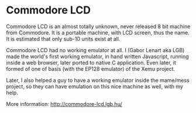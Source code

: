 # Commodore LCD

Commodore LCD is an almost totally unknown, never released 8 bit machine from
Commodore. It is a portable machine, with LCD screen, thus the name. It is
estimated that only sub-10 units exist at all.

Commodore LCD had no working emulator at all. I (Gabor Lenart aka LGB) made
the world's first working emulator, in hand written Javascript, running inside
a web browser, later ported to native C application. Even later, it formed
of one of basis (with the EP128 emulator) of the Xemu project.

Later, I also helped a guy to have a working emulator inside the mame/mess
project, so they can have emulation on this nice machine as well, with my
help.

More information: http://commodore-lcd.lgb.hu/
